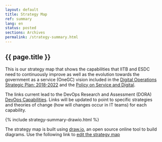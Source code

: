```yaml
---
layout: default
title: Strategy Map
ref: summary
lang: en
status: posted
sections: Archives
permalink: /strategy-summary.html
---
```


## {{ page.title }}

This is our strategy map that shows the capabilities that IITB and ESDC need to continuously improve as well as the evolution towards the government as a service (OneGC) vision included in the [Digital Operations Strategic Plan: 2018-2022](https://www.canada.ca/en/government/system/digital-government/digital-operations-strategic-plan-2018-2022.html) and the [Policy on Service and Digital](https://www.tbs-sct.gc.ca/pol/doc-eng.aspx?id=32603).

The links current lead to the DevOps Research and Assessment (DORA) [DevOps Capabilities](https://cloud.google.com/devops/#devops-capabilities).
Links will be updated to point to specific strategies and theories of change (how will changes occur in IT teams) for each capability.

{% include strategy-summary-drawio.html %}

The strategy map is built using [draw.io](https://about.draw.io/), an open source online tool to build diagrams.
Use the following link to [edit the strategy map](https://www.draw.io/#Uhttps%3A%2F%2Fraw.githubusercontent.com%2Fsara-sabr%2FITStrategy%2Fmaster%2Fdrawio%2Fen%2FStrategySummary.drawio)
